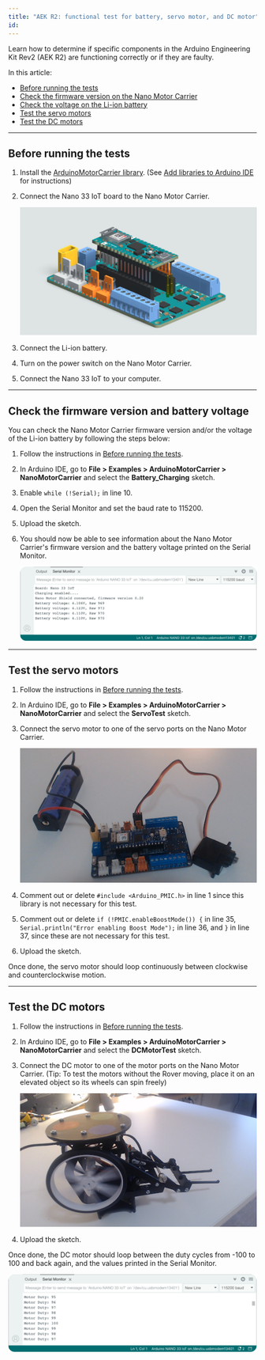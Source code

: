 ```yaml
---
title: "AEK R2: functional test for battery, servo motor, and DC motor"
id: 
---
```


Learn how to determine if specific components in the Arduino Engineering Kit Rev2 (AEK R2) are functioning correctly or if they are faulty.

In this article:

- [Before running the tests](#before-running-the-tests)
- [Check the firmware version on the Nano Motor Carrier](#check-firmware-version-and-battery-voltage)
- [Check the voltage on the Li-ion battery](#check-firmware-version-and-battery-voltage)
- [Test the servo motors](#test-the-servo-motors)
- [Test the DC motors](#test-the-dc-motors)

---
<a id="before-running-the-tests"></a>

## Before running the tests

1. Install the [ArduinoMotorCarrier library](https://www.arduino.cc/reference/en/libraries/arduinomotorcarrier/). (See [Add libraries to Arduino IDE](https://support.arduino.cc/hc/en-us/articles/5145457742236-Add-libraries-to-Arduino-IDE) for instructions)
2. Connect the Nano 33 IoT board to the Nano Motor Carrier.

    ![The Nano 33 IoT board plugged to the Arduino Nano Motor Carrier](img/Nano33IoT-plug.png)

3. Connect the Li-ion battery.
4. Turn on the power switch on the Nano Motor Carrier.
5. Connect the Nano 33 IoT to your computer.

---

<a id="check-firmware-version-and-battery-voltage"></a>

## Check the firmware version and battery voltage

You can check the Nano Motor Carrier firmware version and/or the voltage of the Li-ion battery by following the steps below:

1. Follow the instructions in [Before running the tests](#before-running-the-tests).
2. In Arduino IDE, go to **File > Examples > ArduinoMotorCarrier > NanoMotorCarrier** and select the **Battery_Charging** sketch.
3. Enable `while (!Serial);` in line 10.
4. Open the Serial Monitor and set the baud rate to 115200.
5. Upload the sketch.
6. You should now be able to see information about the Nano Motor Carrier's firmware version and the battery voltage printed on the Serial Monitor.

    ![The Arduino Serial Monitor with the Nano Motor Carrier's firmware version and the battery voltage printed](img/AEK-R2-Firmware-Battery-test.png)

---

<a id="test-the-servo-motors"></a>

## Test the servo motors

1. Follow the instructions in [Before running the tests](#before-running-the-tests).
2. In Arduino IDE, go to **File > Examples > ArduinoMotorCarrier > NanoMotorCarrier** and select the **ServoTest** sketch.
3. Connect the servo motor to one of the servo ports on the Nano Motor Carrier.

    ![Nano Motor Carrier with Nano 33 IoT, servo motor, and Li-ion battery plugged](img/AEK-R2-Servo-plugged-test.png)

4. Comment out or delete `#include <Arduino_PMIC.h>` in line 1 since this library is not necessary for this test.
5. Comment out or delete `if (!PMIC.enableBoostMode()) {` in line 35, `Serial.println("Error enabling Boost Mode");` in line 36, and `}` in line 37, since these are not necessary for this test.
6. Upload the sketch.

Once done, the servo motor should loop continuously between clockwise and counterclockwise motion.

---

<a id="test-the-dc-motors"></a>

## Test the DC motors

1. Follow the instructions in [Before running the tests](#before-running-the-tests).
2. In Arduino IDE, go to **File > Examples > ArduinoMotorCarrier > NanoMotorCarrier** and select the **DCMotorTest** sketch.
3. Connect the DC motor to one of the motor ports on the Nano Motor Carrier. (Tip: To test the motors without the Rover moving, place it on an elevated object so its wheels can spin freely)

    ![Rover placed on an elevated object with its wheels spinning freely](img/AEK-R2-Rover-Spinning-test.png)

4. Upload the sketch.

Once done, the DC motor should loop between the duty cycles from -100 to 100 and back again, and the values printed in the Serial Monitor.

![The Arduino Serial Monitor with the Motor Duty Cycle printed](img/AEK-R2-DC-Motor-test.png)
